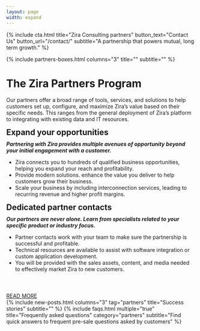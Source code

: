 ```yaml
---
layout: page
width: expand
---
```


<!-- Hero -->
{% include cta.html title="Zira Consulting partners" button_text="Contact Us" button_url="/contact/" subtitle="A partnership that powers mutual, long term growth." %}

<!-- Browse Topics -->
{% include partners-boxes.html columns="3" title="" subtitle="" %}
<div class="uk-margin-large uk-container uk-container-medium">
    <div class="uk-padding-large uk-background-secondary uk-height-large uk-background-cover uk-overflow-hidden uk-light uk-flex uk-flex-top" style="border-radius:20px; background-image: url('');">
        <div class="uk-margin-auto uk-margin-auto-vertical">
            <div uk-parallax="opacity: 0,1; y: -20,0; scale: 2,1; viewport: 0.5;" class="uk-margin-medium  uk-text-center uk-margin-small">
                <h1 >The Zira Partners Program</h1>
                <p >
                    Our partners offer a broad range of tools, services, and solutions to help customers set up, configure, and maximize Zira’s value based on their specific needs. 
                    This ranges from the general deployment of Zira’s platform to integrating with existing data and IT resources.
                </p>
            </div>
            <div uk-parallax="opacity: 0,1; y: -50,0; scale: 0.5,1; viewport: 0.5;" class="uk-margin-medium uk-column-1-2 uk-column-divider" >
                <div>
                    <h2 style="margin-top:10px;margin-bottom:10px">Expand your opportunities</h2>
                    <h5 style="margin-top:10px;margin-bottom:10px"> 
                        Partnering with Zira provides multiple avenues of opportunity beyond your initial engagement with a customer.
                    </h5>
                    <ul> 
                        <li> 
                            Zira connects you to hundreds of qualified business opportunities, helping you expand your reach and profitability.
                        </li>
                        <li> 
                            Provide modern solutions. enhance the value you deliver to help customers grow their business.
                        </li>
                        <li> 
                            Scale your business by including interconnection services, leading to recurring revenue and higher profit margins.
                        </li>
                    </ul>
                </div>
                <div>
                    <h2 style="margin-top:10px;margin-bottom:10px">Dedicated partner contacts</h2>
                    <h5 style="margin-top:10px;margin-bottom:10px"> 
                        Our partners are never alone. Learn from specialists related to your specific product or industry focus. 
                    </h5>
                    <ul> 
                        <li> 
                            Partner contacts work with your team to make sure the partnership is successful and profitable.
                        </li>
                        <li> 
                            Technical resources are available to assist with software integration or custom application development.
                        </li>
                        <li> 
                            You will be provided with the sales assets, content, and media needed to effectively market Zira to new customers.
                        </li>
                    </ul>
                </div>
                <div style="padding-top:40px" class="uk-column-span uk-text-center">
                    <a class="uk-button uk-button-default" href="/training">READ MORE</a>
                </div>
            </div>
        </div>
    </div>
</div>
<!-- New posts -->
{% include new-posts.html columns="3" tag="partners" title="Success stories" subtitle="" %}
<!-- faqs -->
{% include faqs.html multiple="true" title="Frequently asked questions" category="partners" subtitle="Find quick answers to frequent pre-sale questions asked by customers" %}